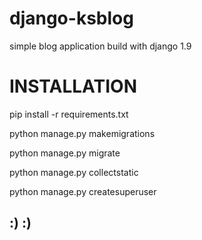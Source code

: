 # django-ksblog
simple blog application build with django 1.9

# INSTALLATION
pip install -r requirements.txt

python manage.py makemigrations

python manage.py migrate

python manage.py collectstatic

python manage.py createsuperuser

## :) :)

